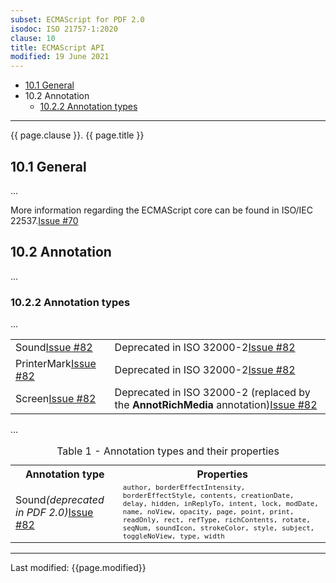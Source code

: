 ```yaml
---
subset: ECMAScript for PDF 2.0
isodoc: ISO 21757-1:2020
clause: 10
title: ECMAScript API
modified: 19 June 2021
---
```


<ul>
    <li><a href="clause10#10.1">10.1 General</a>
    </li>
    <li>10.2 Annotation
        <ul>
            <li><a href="clause10#H10.2.2">10.2.2 Annotation types</a>
            </li>
        </ul>
    </li>
</ul>
<hr>

<link rel="stylesheet" href="../assets/iso-style.css">
<div class="isostyle">

<p class="fake-h1">{{ page.clause }}. {{ page.title }}</p>

<h2 id="10.1">10.1 General</h2>

<p>...</p>

<p>
<span class="deleted-text">More information regarding the ECMAScript core can be found in ISO/IEC 22537.<span class="deleted-tooltiptext"><a href="https://github.com/pdf-association/pdf-issues/issues/70" target="_blank">Issue #70</a></span></span>
</p>

<h2 id="H10.2">10.2 Annotation</h2>

<p>...</p>

<h3 id="H10.2.2">10.2.2 Annotation types</h3>

<p>...</p>

<table style="border: none;">
<tr style="border: none;">
    <td><span class="new-text">Sound<span class="new-tooltiptext"><a href="https://github.com/pdf-association/pdf-issues/issues/82" target="_blank">Issue #82</a></span></span></td>
    <td><span class="new-text">Deprecated in ISO 32000-2<span class="new-tooltiptext"><a href="https://github.com/pdf-association/pdf-issues/issues/82" target="_blank">Issue #82</a></span></span></td>
</tr>
<tr style="border: none;">
    <td><span class="deleted-text">PrinterMark<span class="deleted-tooltiptext"><a href="https://github.com/pdf-association/pdf-issues/issues/82" target="_blank">Issue #82</a></span></span></td>
    <td><span class="deleted-text">Deprecated in ISO 32000-2<span class="deleted-tooltiptext"><a href="https://github.com/pdf-association/pdf-issues/issues/82" target="_blank">Issue #82</a></span></span></td>
</tr>
<tr style="border: none;">
    <td><span class="deleted-text">Screen<span class="deleted-tooltiptext"><a href="https://github.com/pdf-association/pdf-issues/issues/82" target="_blank">Issue #82</a></span></span></td>
    <td><span class="deleted-text">Deprecated in ISO 32000-2 (replaced by the <b>AnnotRichMedia</b> annotation)<span class="deleted-tooltiptext"><a href="https://github.com/pdf-association/pdf-issues/issues/82" target="_blank">Issue #82</a></span></span></td>
</tr>
</table>

<p>...</p>

<table>
  <caption id="Table1">Table 1 - Annotation types and their properties</caption>
  <tr>
    <th>Annotation type</th>
    <th>Properties</th>
  </tr>
  <tr>
    <td>Sound<span class="new-text"><i>(deprecated in PDF 2.0)</i><span class="new-tooltiptext"><a href="https://github.com/pdf-association/pdf-issues/issues/82" target="_blank">Issue #82</a></span></span></td>
    <td style="font-family: monospace; font-size: smaller;">author, borderEffectIntensity, borderEffectStyle, contents, creationDate, delay, hidden, inReplyTo, intent, lock, modDate, name, noView, opacity, page, point, print, readOnly, rect, refType, richContents, rotate, seqNum, soundIcon, strokeColor, style, subject, toggleNoView, type, width</td>
  </tr>
</table>

</div>


<hr>
<p class="footnote">Last modified: {{page.modified}}</p>
